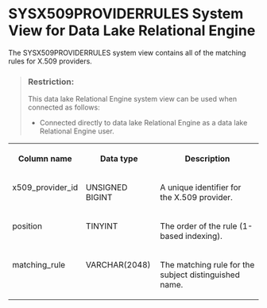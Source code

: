<!-- loiof884c9b98d38433aa0a3ed0b7a586d1d -->

# SYSX509PROVIDERRULES System View for Data Lake Relational Engine

The SYSX509PROVIDERRULES system view contains all of the matching rules for X.509 providers.



> ### Restriction:  
> This data lake Relational Engine system view can be used when connected as follows:
> 
> -   Connected directly to data lake Relational Engine as a data lake Relational Engine user.


<table>
<tr>
<th valign="top">

Column name



</th>
<th valign="top">

Data type



</th>
<th valign="top">

Description



</th>
</tr>
<tr>
<td valign="top">

x509\_provider\_id



</td>
<td valign="top">

UNSIGNED BIGINT



</td>
<td valign="top">

A unique identifier for the X.509 provider.



</td>
</tr>
<tr>
<td valign="top">

position



</td>
<td valign="top">

TINYINT



</td>
<td valign="top">

The order of the rule \(1-based indexing\).



</td>
</tr>
<tr>
<td valign="top">

matching\_rule



</td>
<td valign="top">

VARCHAR\(2048\)



</td>
<td valign="top">

The matching rule for the subject distinguished name.



</td>
</tr>
</table>

